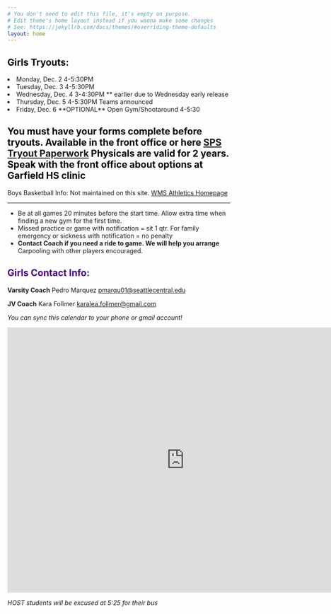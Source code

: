 ```yaml
---
# You don't need to edit this file, it's empty on purpose.
# Edit theme's home layout instead if you wanna make some changes
# See: https://jekyllrb.com/docs/themes/#overriding-theme-defaults
layout: home
---
```

## <span style ="color:black">Girls Tryouts: </span>
<u1>
  <li>Monday, Dec. 2 4-5:30PM</li>
<li>Tuesday, Dec. 3 4-5:30PM</li>
  <li>Wednesday, Dec. 4 3-4:30PM ** earlier due to Wednesday early release </li>
  <li>Thursday, Dec. 5 4-5:30PM Teams announced</li>
  <li>Friday, Dec. 6 **OPTIONAL** Open Gym/Shootaround 4-5:30 </li>
  </u1>


## <span style ="color:black">**You must have your forms complete before tryouts. Available in the front office or here <a href ="https://www.seattleschools.org/cms/one.aspx?portalId=627&pageId=14975953">SPS Tryout Paperwork</a> Physicals are valid for 2 years. Speak with the front office about options at Garfield HS clinic**</span>

Boys Basketball Info: Not maintained on this site. <a href="https://washingtonms.seattleschools.org/student_activities/athletics">WMS Athletics Homepage</a>


------

* Be at all games 20 minutes before the start time. Allow extra time when finding a new gym for the first time.
* Missed practice or game with notification = sit 1 qtr. For family emergency or sickness with notification = no penalty
* **Contact Coach if you need a ride to game. We will help you arrange** Carpooling with other players encouraged.

## <span style="color:indigo">Girls Contact Info:</span>

**Varsity Coach** Pedro Marquez pmarqu01@seattlecentral.edu

**JV Coach** Kara Follmer karalea.follmer@gmail.com



*You can sync this calendar to your phone or gmail account!*

<iframe src="https://calendar.google.com/calendar/embed?src=creebg32ivhjuq38ij0t10c1h4%40group.calendar.google.com&ctz=America/Los_Angeles" style="border: 0" width="800" height="600" frameborder="0" scrolling="no"></iframe>

<script>
  (function(i,s,o,g,r,a,m){i['GoogleAnalyticsObject']=r;i[r]=i[r]||function(){
  (i[r].q=i[r].q||[]).push(arguments)},i[r].l=1*new Date();a=s.createElement(o),
  m=s.getElementsByTagName(o)[0];a.async=1;a.src=g;m.parentNode.insertBefore(a,m)
  })(window,document,'script','//www.google-analytics.com/analytics.js','ga');

  ga('create', 'UA-109236415-1', 'auto');
  ga('send', 'pageview');
</script>

_HOST students will be excused at 5:25   for their bus_
